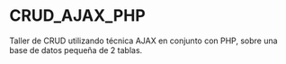 # CRUD_AJAX_PHP
Taller de CRUD utilizando técnica AJAX en conjunto con PHP, sobre una base de datos pequeña de 2 tablas.
